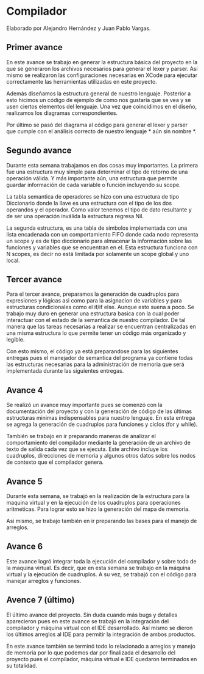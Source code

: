 # Compilador
Elaborado por Alejandro Hernández y Juan Pablo Vargas.

## Primer avance

En este avance se trabajo en generar la estructura básica del proyecto en la que se generaron los archivos necesarios para generar el lexer y parser. Así mismo se realizaron las configuraciones necesarias en XCode para ejecutar correctamente las herramientas utilizadas en este proyecto. 

Además diseñamos la estructura general de nuestro lenguaje. Posterior a esto hicimos un código de ejemplo de como nos gustaría que se vea y se usen ciertos elementos del lenguaje. Una vez que coincidimos en el diseño, realizamos los diagramas correspondientes.

Por último se pasó del diagrama al código para generar el lexer y parser que cumple con el análisis correcto de nuestro lenguaje * aún sin nombre *.

## Segundo avance

Durante esta semana trabajamos en dos cosas muy importantes. La primera fue una estructura muy simple para determinar el tipo de retorno de una operación válida. Y más importante aún, una estructura que permite guardar información de cada variable o función incluyendo su scope.

La tabla semantica de operadores se hizo con una estructura de tipo Diccionario donde la llave es una estructura con el tipo de los dos operandos y el operador. Como valor tenemos el tipo de dato resultante y de ser una operación inválida la estructura regresa Nil.

La segunda estructura, es una tabla de simbolos implementada con una lista encadenada con un comportamiento FIFO donde cada nodo representa un scope y es de tipo diccionario para almacenar la información sobre las funciones y variables que se encuentran en el. Esta estructura funciona con N scopes, es decir no está limitada por solamente un scope global y uno local.

## Tercer avance

Para el tercer avance, preparamos la generación de cuadruplos para expresiones y lógicas asi como para la asignacion de variables y para estructuras condicionales como el if/if else. Aunque esto suena a poco. Se trabajo muy duro en generar una estructura basica con la cual poder interactuar con el estado de la semantica de nuestro compilador. De tal manera que las tareas necesarias a realizar se encuentran centralizadas en una misma estructura lo que permite tener un código más organizado y legible. 

Con esto mismo, el código ya está preparandose para las siguientes entregas pues el manejador de semantica del programa ya contiene todas las estructuras necesarias para la administración de memoria que será implementada durante las siguientes entregas.

## Avance 4

Se realizó un avance muy importante pues se comenzó con la documentación del proyecto y con la generación de código de las últimas estructuras minimas indispensables para nuestro lenguaje. En esta entrega se agrega la generación de cuadruplos para funciones y ciclos (for y while). 

También se trabajo en ir preparando maneras de analizar el comportamiento del compilador mediante la generación de un archivo de texto de salida cada vez que se ejecuta. Este archivo incluye los cuadruplos, direcciones de memoria y algunos otros datos sobre los nodos de contexto que el compilador genera.

## Avance 5

Durante esta semana, se trabajó en la realización de la estructura para la maquina virtual y en la ejecución de los cuadruplos para operaciones aritmeticas. Para lograr esto se hizo la generación del mapa de memoria.

Asi mismo, se trabajo también en ir preparando las bases para el manejo de arreglos. 

## Avance 6

Este avance logró integrar toda la ejecución del compilador y sobre todo de la maquina virtual. Es decir, que en esta semana se trabajo en la máquina virtual y la ejecución de cuadruplos. A su vez, se trabajó con el código para manejar arreglos y funciones.

## Avence 7 (último)
El último avance del proyecto. Sin duda cuando más bugs y detalles aparecieron pues en este avance se trabajó en la integración del compilador y máquina virtual con el IDE desarrollado. Así mismo se dieron los últimos arreglos al IDE para permitir la integración de ambos productos. 

En este avance también se terminó todo lo relacionado a arreglos y manejo de memoria por lo que podemos dar por finalizada el desarrollo del proyecto pues el compilador, máquina virtual e IDE quedaron terminados en su totalidad.

